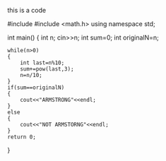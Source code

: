 this is a code 












#include <iostream>
#include <math.h>
using namespace std;

int main()
{
    int n;
    cin>>n;
    int sum=0;
    int originalN=n;

    while(n>0)
    {
        int last=n%10;
        sum+=pow(last,3);
        n=n/10;
    }
    if(sum==originalN)
    {
        cout<<"ARMSTRONG"<<endl;
    }
    else
    {
        cout<<"NOT ARMSTORNG"<<endl;
    }
    return 0;
}







